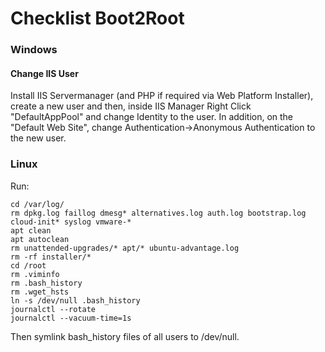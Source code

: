 # Checklist Boot2Root

### Windows

#### Change IIS User

Install IIS Servermanager \(and PHP if required via Web Platform Installer\), create a new user and then, inside IIS Manager Right Click "DefaultAppPool" and change Identity to the user. In addition, on the "Default Web Site",  change Authentication-&gt;Anonymous Authentication to the new user.

### Linux

Run:

```text
cd /var/log/
rm dpkg.log faillog dmesg* alternatives.log auth.log bootstrap.log cloud-init* syslog vmware-*
apt clean
apt autoclean
rm unattended-upgrades/* apt/* ubuntu-advantage.log
rm -rf installer/*
cd /root
rm .viminfo
rm .bash_history
rm .wget_hsts
ln -s /dev/null .bash_history
journalctl --rotate
journalctl --vacuum-time=1s
```

Then symlink bash\_history files of all users to /dev/null.

